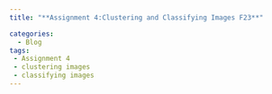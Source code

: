 ```yaml
---
title: "**Assignment 4:Clustering and Classifying Images F23**"

categories:
  - Blog
tags:
 - Assignment 4
 - clustering images
 - classifying images 
---
```

